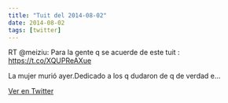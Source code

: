 ```yaml
---
title: "Tuit del 2014-08-02"
date: 2014-08-02
tags: [twitter]
---
```


RT @meiziu: Para la gente q se acuerde de este tuit : https://t.co/XQUPReAXue

La mujer murió ayer.Dedicado a los q dudaron de q de verdad e…



[Ver en Twitter](https://twitter.com/i/web/status/495578551484436480)
